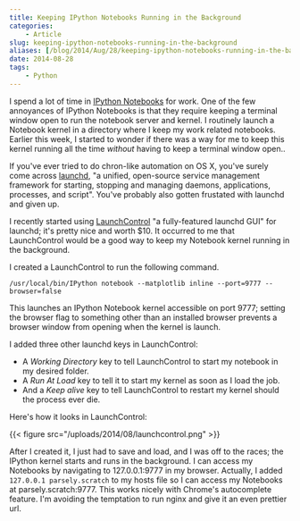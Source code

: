 ```yaml
---
title: Keeping IPython Notebooks Running in the Background
categories:
    - Article
slug: keeping-ipython-notebooks-running-in-the-background
aliases: [/blog/2014/Aug/28/keeping-ipython-notebooks-running-in-the-background/]
date: 2014-08-28
tags:
    - Python
---
```


I spend a lot of time in [IPython Notebooks](http://ipython.org/notebook.html "The IPython Notebook &mdash; IPython") for work. One of the few annoyances of IPython Notebooks is that they require keeping a terminal window open to run the notebook server and kernel. I routinely launch a Notebook kernel in a directory where I keep my work related notebooks. Earlier this week, I started to wonder if there was a way for me to keep this kernel running all the time _without_ having to keep a terminal window open..

If you've ever tried to do chron-like automation on OS X, you've surely come across [launchd](http://launchd.info/), "a unified, open-source service management framework for starting, stopping and managing daemons, applications, processes, and script". You've probably also gotten frustated with launchd and given up.

I recently started using [LaunchControl](http://www.soma-zone.com/LaunchControl/ "soma-zone: LaunchControl") "a fully-featured launchd GUI" for launchd; it's pretty nice and worth $10. It occurred to me that LaunchControl would be a good way to keep my Notebook kernel running in the background.

I created a LaunchControl to run the following command.

```
/usr/local/bin/IPython notebook --matplotlib inline --port=9777 --browser=false
```

This launches an IPython Notebook kernel accessible on port 9777; setting the browser flag to something other than an installed browser prevents a browser window from opening when the kernel is launch.

I added three other launchd keys in LaunchControl:

* A _Working Directory_ key to tell LaunchControl to start my notebook in my desired folder.
* A _Run At Load_ key to tell it to start my kernel as soon as I load the job.
* And a _Keep alive_ key to tell LaunchControl to restart my kernel should the process ever die.

Here's how it looks in LaunchControl:

{{< figure src="/uploads/2014/08/launchcontrol.png" >}}

After I created it, I just had to save and load, and I was off to the races; the IPython kernel starts and runs in the background. I can access my Notebooks by navigating to 127.0.0.1:9777 in my browser. Actually, I added `127.0.0.1 parsely.scratch` to my hosts file so I can access my Notebooks at parsely.scratch:9777. This works nicely with Chrome's autocomplete feature. I'm avoiding the temptation to run nginx and give it an even prettier url.
